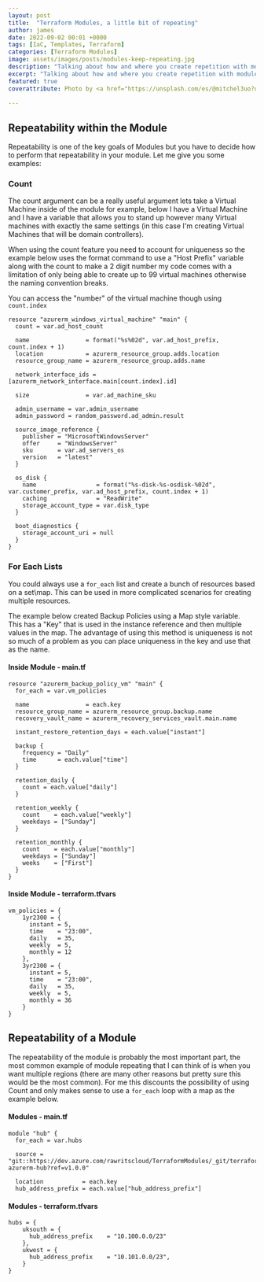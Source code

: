 ```yaml
---
layout: post
title:  "Terraform Modules, a little bit of repeating"
author: james
date: 2022-09-02 00:01 +0000
tags: [IaC, Templates, Terraform]
categories: [Terraform Modules]
image: assets/images/posts/modules-keep-repeating.jpg
description: "Talking about how and where you create repetition with modules."
excerpt: "Talking about how and where you create repetition with modules."
featured: true
coverattribute: Photo by <a href="https://unsplash.com/es/@mitchel3uo?utm_source=unsplash&utm_medium=referral&utm_content=creditCopyText">Mitchell Luo</a> on <a href="https://unsplash.com/s/photos/repeat?utm_source=unsplash&utm_medium=referral&utm_content=creditCopyText">Unsplash</a>
  
---
```

## Repeatability within the Module

Repeatability is one of the key goals of Modules but you have to decide how to perform that repeatability in your module. Let me give you some examples:

### Count

The count argument can be a really useful argument lets take a Virtual Machine inside of the module for example, below I have a Virtual Machine and I have a variable that allows you to stand up however many Virtual machines with exactly the same settings (in this case I'm creating Virtual Machines that will be domain controllers).

When using the count feature you need to account for uniqueness so the example below uses the format command to use a "Host Prefix" variable along with the count to make a 2 digit number my code comes with a limitation of only being able to create up to 99 virtual machines otherwise the naming convention breaks.

You can access the "number" of the virtual machine though using ``count.index``

```hcl
resource "azurerm_windows_virtual_machine" "main" {
  count = var.ad_host_count

  name                = format("%s%02d", var.ad_host_prefix, count.index + 1)
  location            = azurerm_resource_group.adds.location
  resource_group_name = azurerm_resource_group.adds.name

  network_interface_ids = [azurerm_network_interface.main[count.index].id]

  size                = var.ad_machine_sku

  admin_username = var.admin_username
  admin_password = random_password.ad_admin.result

  source_image_reference {
    publisher = "MicrosoftWindowsServer"
    offer     = "WindowsServer"
    sku       = var.ad_servers_os
    version   = "latest"
  }

  os_disk {
    name                 = format("%s-disk-%s-osdisk-%02d", var.customer_prefix, var.ad_host_prefix, count.index + 1)
    caching              = "ReadWrite"
    storage_account_type = var.disk_type
  }

  boot_diagnostics {
    storage_account_uri = null
  }
}
```

### For Each Lists

You could always use a ``for_each`` list and create a bunch of resources based on a set\map. This can be used in more complicated scenarios for creating multiple resources.

The example below created Backup Policies using a Map style variable. This has a "Key" that is used in the instance reference and then multiple values in the map. The advantage of using this method is uniqueness is not so much of a problem as you can place uniqueness in the key and use that as the name.

#### Inside Module - main.tf

```hcl
resource "azurerm_backup_policy_vm" "main" {
  for_each = var.vm_policies

  name                = each.key
  resource_group_name = azurerm_resource_group.backup.name
  recovery_vault_name = azurerm_recovery_services_vault.main.name

  instant_restore_retention_days = each.value["instant"]

  backup {
    frequency = "Daily"
    time      = each.value["time"]
  }

  retention_daily {
    count = each.value["daily"]
  }

  retention_weekly {
    count    = each.value["weekly"]
    weekdays = ["Sunday"]
  }

  retention_monthly {
    count    = each.value["monthly"]
    weekdays = ["Sunday"]
    weeks    = ["First"]
  }
}
```

#### Inside Module - terraform.tfvars

```hcl
vm_policies = {
    1yr2300 = {
      instant = 5,
      time    = "23:00",
      daily   = 35,
      weekly  = 5,
      monthly = 12
    },
    3yr2300 = {
      instant = 5,
      time    = "23:00",
      daily   = 35,
      weekly  = 5,
      monthly = 36
    }
}
```

## Repeatability of a Module

The repeatability of the module is probably the most important part, the most common example of module repeating that I can think of is when you want multiple regions (there are many other reasons but pretty sure this would be the most common). For me this discounts the possibility of using Count and only makes sense to use a ``for_each`` loop with a map as the example below.

#### Modules - main.tf

```hcl
module "hub" {
  for_each = var.hubs

  source = "git::https://dev.azure.com/rawritscloud/TerraformModules/_git/terraform-azurerm-hub?ref=v1.0.0"

  location           = each.key
  hub_address_prefix = each.value["hub_address_prefix"]
```

#### Modules - terraform.tfvars

```hcl
hubs = {
    uksouth = {
      hub_address_prefix    = "10.100.0.0/23"
    },
    ukwest = {
      hub_address_prefix    = "10.101.0.0/23",
    }
}
```
